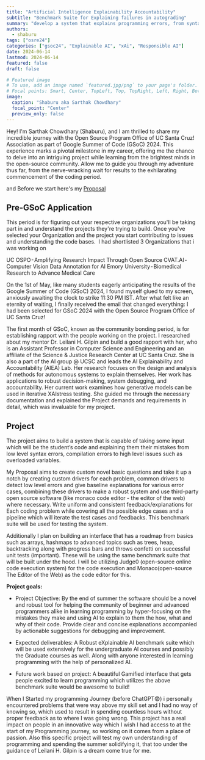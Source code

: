 ```yaml
---
title: "Artificial Intelligence Explainability Accountability"
subtitle: "Benchmark Suite for Explaining failures in autograding"
summary: "develop a system that explains programming errors, from syntax to logical issues, using AI and custom drivers for consistent feedback. Key deliverables include an AI benchmark suite for education and personalized AI assistance for programming learners"
authors:
  - shaburu
tags: ["osre24"]
categories: ["gsoc24", "Explainable AI", "xAi", "Responsible AI"]
date: 2024-06-14
lastmod: 2024-06-14
featured: false
draft: false

# Featured image
# To use, add an image named `featured.jpg/png` to your page's folder.
# Focal points: Smart, Center, TopLeft, Top, TopRight, Left, Right, BottomLeft, Bottom, BottomRight.
image:
  caption: "Shaburu aka Sarthak Chowdhary"
  focal_point: "Center"
  preview_only: false
---
```


Hey! I'm Sarthak Chowdhary (Shaburu), and I am thrilled to share my incredible journey with the Open Source Program Office of UC Santa Cruz! Association as part of Google Summer of Code (GSoC) 2024. This experience marks a pivotal milestone in my career, offering me the chance to delve into an intriguing project while learning from the brightest minds in the open-source community. Allow me to guide you through my adventure thus far, from the nerve-wracking wait for results to the exhilarating commencement of the coding period.

and Before we start here's my [Proposal](https://drive.google.com/file/d/1BzKi0fXdqCgdK0UEG9zM56W6U5CeuyAP/view?usp=drive_link)

## Pre-GSoC Application
This period is for figuring out your respective organizations you'll be taking part in and understand the projects they're trying to build. Once you've selected your Organization and the project you start contributing to issues and understanding the code bases. 
I had shortlisted 3 Organizations that i was working on 

UC OSPO - Amplifying Research Impact Through Open Source
CVAT.AI - Computer Vision Data Annotation for AI
Emory University - Biomedical Research to Advance Medical Care

On the 1st of May, like many students eagerly anticipating the results of the Google Summer of Code (GSoC) 2024, I found myself glued to my screen, anxiously awaiting the clock to strike 11:30 PM IST. After what felt like an eternity of waiting, I finally received the email that changed everything: I had been selected for GSoC 2024 with the Open Source Program Office of UC Santa Cruz!

The first month of GSoC, known as the community bonding period, is for establishing rapport with the people working on the  project. I researched about my mentor Dr. Leilani H. Gilpin and  build a good rapport with her, who is an Assistant Professor in Computer Science and Engineering and an affiliate of the Science & Justice Research Center at UC Santa Cruz. She is also a part of the AI group @ UCSC and leads the AI Explainability and Accountability (AIEA) Lab. Her research focuses on the design and analysis of methods for autonomous systems to explain themselves. Her work has applications to robust decision-making, system debugging, and accountability. Her current work examines how generative models can be used in iterative XAIstress testing. She guided me through the necessary documentation and explained the Project demands and requirements in detail, which was invaluable for my project.

## Project
The project aims to build a system that is capable of taking some input which will be the student’s code and explaining them their mistakes from low level syntax errors, compilation errors to high level issues such as overloaded variables.

My Proposal aims to create custom novel basic questions and take it up a notch by creating custom drivers for each problem, common drivers to detect low level errors and give baseline explanations for various error cases, combining these drivers to make a robust system and use third-party open source software (like monaco code editor - the editor of the web) where necessary. Write uniform and consistent feedback/explanations for Each coding problem while covering all the possible edge cases and a pipeline which will iterate the test cases and feedbacks. This benchmark suite will be used for testing the system.

Additionally I plan on building an interface that has a roadmap from basics such as arrays, hashmaps to advanced topics such as trees, heap, backtracking along with progress bars and throws confetti on successful unit tests (important). These will be using the same benchmark suite that will be built under the hood. I will be utilizing Judge0 (open-source online code execution system) for the code execution and Monaco(open-source The Editor of the Web) as the code editor for this.

**Project goals:**
 - Project Objective: By the end of summer the software should be a
novel and robust tool for helping the community of beginner and
advanced programmers alike in learning programming by
hyper-focusing on the mistakes they make and using AI to explain to
them the how, what and why of their code. Provide clear and concise
explanations accompanied by actionable suggestions for debugging
and improvement.

 - Expected deliverables: A Robust eXplainable AI benchmark suite
which will be used extensively for the undergraduate AI courses and
possibly the Graduate courses as well. Along with anyone interested
in learning programming with the help of personalized AI.

 - Future work based on project: A beautiful Gamified interface that gets
people excited to learn programming which utilizes the above
benchmark suite would be awesome to build!

When I Started my programming Journey (before ChatGPT😨) i personally encountered problems that were way above my skill set and I had no way of knowing so, which used to result in spending countless hours without proper feedback as to where I was going wrong. This project has a real impact on people in an innovative way which I wish I had access to at the start of my Programming journey, so working on it comes from a place of passion. Also this specific project will test my own understanding of programming and spending the summer solidifying it, that too under the
guidance of Leilani H. Gilpin is a dream come true for me.
